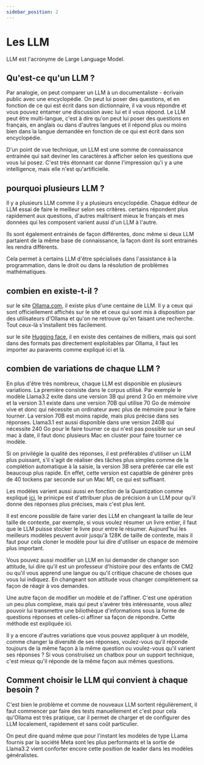 ```yaml
---
sidebar_position: 2
---
```


# Les LLM

LLM est l'acronyme de Large Language Model.

## Qu'est-ce qu'un LLM ?

Par analogie, on peut comparer un LLM à un documentaliste - écrivain public avec une encyclopédie. On peut lui poser des questions, et en fonction de ce qui est écrit dans son dictionnaire, il va vous répondre et vous pouvez entamer une discussion avec lui et il vous répond. Le LLM peut être multi-langue, c'est à dire qu'on peut lui poser des questions en français, en anglais ou dans d'autres langues et il répond plus ou moins bien dans la langue demandée en fonction de ce qui est écrit dans son encyclopédie.

D'un point de vue technique, un LLM est une somme de connaissance entrainée qui sait deviner les caractères à afficher selon les questions que vous lui posez. C'est très étonnant car donne l'impression qu'i y a une intelligence, mais elle n'est qu'artificielle.

## pourquoi plusieurs LLM ?

Il y a plusieurs LLM comme il y a plusieurs encyclopédie. Chaque éditeur de LLM essai de faire le meilleur selon ses critères. certains répondent plus rapidement aux questions, d'autres maîtrisent mieux le français et mes données qui les composent varient aussi d'un LLM à l'autre.

Ils sont également entrainés de façon différentes, donc même si deux LLM partaient de la même base de connaissance, la façon dont ils sont entrainés les rendra différents.

Cela permet à certains LLM d'être spécialisés dans l'assistance à la programmation, dans le droit ou dans la résolution de problèmes mathématiques.

## combien en existe-t-il ?

sur le site [Ollama.com](https://ollama.com), il existe plus d'une centaine de LLM. Il y a ceux qui sont officiellement affichés sur le site et ceux qui sont mis à disposition par des utilisateurs d'Ollama et qu'on ne retrouve qu'en faisant une recherche. Tout ceux-là s'installent très facilement.

sur le site [Hugging face](https://huggingface.com), il en existe des centaines de milliers, mais qui sont dans des formats pas directement exploitables par Ollama, il faut les importer au paravents comme expliqué ici et là.

## combien de variations de chaque LLM ?

En plus d'être très nombreux, chaque LLM est disponible en plusieurs variations. La première consiste dans le corpus utilisé. Par exemple le modèle Llama3.2 exite dans une version 3B qui prend 3 Go en mémoire vive et la version 3.1 existe dans une version 70B qui utilise 70 Go de mémoire vive et donc qui nécessite un ordinateur avec plus de mémoire pour le faire tourner. La version 70B est moins rapide, mais plus précise dans ses réponses. Llama3.1 est aussi disponible dans une version 240B qui nécessite 240 Go pour le faire tourner ce qui n'est pas possible sur un seul mac à date, il faut donc plusieurs Mac en cluster pour faire tourner ce modèle.

Si on privilégie la qualité des réponses, il est préférables d'utiliser un LLM plus puissant, s'il s'agit de réaliser des tâches plus simples comme de la complétion automatique à la saisie, la version 3B sera préférée car elle est beaucoup plus rapide. En effet, cette version est capatble de générer près de 40 tockens par seconde sur un Mac M1, ce qui est suffisant.

Les modèles varient aussi aussi en fonction de la Quantization comme expliqué [ici](https://www.manuel.fr/learn/Principes/Quantisastion), le prinicpe est d'attribuer plus de précision à un LLM pour qu'il donne des réponses plus précises, mais c'est plus lent.

Il est encore possible de faire varier des LLM en changeant la taille de leur taille de contexte, par exemple, si vous voulez résumer un livre entier, il faut que le LLM puisse stocker le livre pour entre le résumer. Aujourd'hui les meilleurs modèles peuvent avoir jusqu'à 128K de taille de contexte, mais il faut pour cela cloner le modèle pour lui dire d'utiliser un espace de mémoire plus important.

Vous pouvez aussi modifier un LLM en lui demander de changer son attitude, lui dire qu'il est un professeur d'histoire pour des enfants de CM2 ou qu'il vous apprend une langue ou qu'il critique chacune de choses que vous lui indiquez. En changeant son attitude vous changer complètement sa façon de réagir à vos demandes.

Une autre façon de modifier un modèle et de l'affiner. C'est une opération un peu plus complexe, mais qui peut s'avérer très intéressante, vous allez pouvoir lui transmettre une biliothèque d'informations sous la forme de questions réponses et celles-ci affiner sa façon de répondre. Cette méthode est expliquée ici.

Il y a encore d'autres variations que vous pouvez appliquer à un modèle, comme changer la diversité de ses réponses, voulez-vous qu'il réponde toujours de la même façon à la même question ou voulez-vous qu'il varient ses réponses ? Si vous construisez un chatbox pour un support technique, c'est mieux qu'il réponde de la même façon aux mêmes questions.

## Comment choisir le LLM qui convient à chaque besoin ?

C'est bien le problème et comme de nouveaux LLM sortent régulièrement, il faut commencer par faire des tests manuellement et c'est pour cela qu'Ollama est très pratique, car il permet de charger et de configurer des LLM localement, rapidement et sans coût particulier.

On peut dire quand même que pour l'instant les modèles de type LLama fournis par la société Meta sont les plus performants et la sortie de Llama3.2 vient conforter encore cette position de leader dans les modèles généralistes.